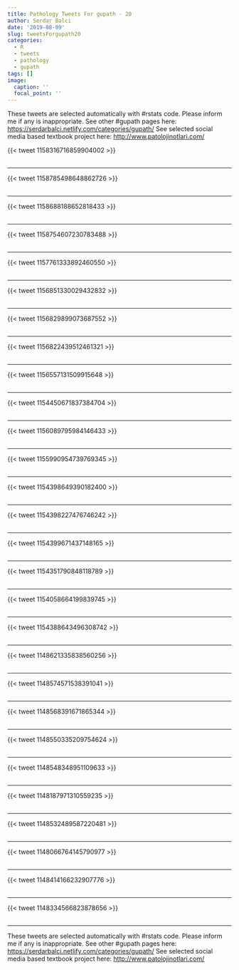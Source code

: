 ```yaml
---
title: Pathology Tweets For gupath - 20
author: Serdar Balci
date: '2019-08-09'
slug: tweetsForgupath20
categories:
  - R
  - tweets
  - pathology
  - gupath
tags: []
image:
  caption: ''
  focal_point: ''
---
```



These tweets are selected automatically with #rstats code. Please inform me if any is inappropriate.
See other #gupath pages here: https://serdarbalci.netlify.com/categories/gupath/ 
See selected social media based textbook project here: http://www.patolojinotlari.com/

{{< tweet 1158316716859904002 >}}
<br>
<br>
<hr>
{{< tweet 1158785498648862726 >}}
<br>
<br>
<hr>
{{< tweet 1158688188652818433 >}}
<br>
<br>
<hr>
{{< tweet 1158754607230783488 >}}
<br>
<br>
<hr>
{{< tweet 1157761333892460550 >}}
<br>
<br>
<hr>
{{< tweet 1156851330029432832 >}}
<br>
<br>
<hr>
{{< tweet 1156829899073687552 >}}
<br>
<br>
<hr>
{{< tweet 1156822439512461321 >}}
<br>
<br>
<hr>
{{< tweet 1156557131509915648 >}}
<br>
<br>
<hr>
{{< tweet 1154450671837384704 >}}
<br>
<br>
<hr>
{{< tweet 1156089795984146433 >}}
<br>
<br>
<hr>
{{< tweet 1155990954739769345 >}}
<br>
<br>
<hr>
{{< tweet 1154398649390182400 >}}
<br>
<br>
<hr>
{{< tweet 1154398227476746242 >}}
<br>
<br>
<hr>
{{< tweet 1154399671437148165 >}}
<br>
<br>
<hr>
{{< tweet 1154351790848118789 >}}
<br>
<br>
<hr>
{{< tweet 1154058664199839745 >}}
<br>
<br>
<hr>
{{< tweet 1154388643496308742 >}}
<br>
<br>
<hr>
{{< tweet 1148621335838560256 >}}
<br>
<br>
<hr>
{{< tweet 1148574571538391041 >}}
<br>
<br>
<hr>
{{< tweet 1148568391671865344 >}}
<br>
<br>
<hr>
{{< tweet 1148550335209754624 >}}
<br>
<br>
<hr>
{{< tweet 1148548348951109633 >}}
<br>
<br>
<hr>
{{< tweet 1148187971310559235 >}}
<br>
<br>
<hr>
{{< tweet 1148532489587220481 >}}
<br>
<br>
<hr>
{{< tweet 1148066764145790977 >}}
<br>
<br>
<hr>
{{< tweet 1148414166232907776 >}}
<br>
<br>
<hr>
{{< tweet 1148334566823878656 >}}
<br>
<br>
<hr>


These tweets are selected automatically with #rstats code. Please inform me if any is inappropriate.
See other #gupath pages here: https://serdarbalci.netlify.com/categories/gupath/ 
See selected social media based textbook project here: http://www.patolojinotlari.com/
